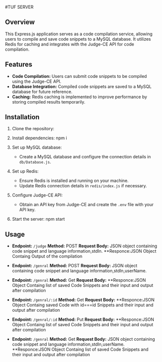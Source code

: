 #TUF SERVER

## Overview

This Express.js application serves as a code compilation service, allowing users to compile and save code snippets to a MySQL database. It utilizes Redis for caching and integrates with the Judge-CE API for code compilation.

## Features

- **Code Compilation:** Users can submit code snippets to be compiled using the Judge-CE API.
- **Database Integration:** Compiled code snippets are saved to a MySQL database for future reference.
- **Caching:** Redis caching is implemented to improve performance by storing compiled results temporarily.


## Installation

1. Clone the repository:


2. Install dependencies:
npm i


3. Set up MySQL database:
   - Create a MySQL database and configure the connection details in `db/Database.js`.

4. Set up Redis:
   - Ensure Redis is installed and running on your machine.
   - Update Redis connection details in `redis/index.js` if necessary.

5. Configure Judge-CE API:
   - Obtain an API key from Judge-CE and create the `.env` file with your API key.

6. Start the server:
npm start



## Usage

- **Endpoint:** `/judge`
 **Method:** POST
 **Request Body:** JSON object containing code snippet and language information,stdIn.
 **Responce:JSON Object Containg Output of the compilation

-  **Endpoint:** `/genral`
 **Method:** POST
 **Request Body:** JSON object containing code snippet and language information,stdIn,userName.



- **Endpoint:** `/genral`
 **Method:** Get
 **Request Body:**
  **Responce:JSON Object Containg list of saved Code Snippets and their input and output after compilation

- **Endpoint:** `/genral/:id`
 **Method:** Get
 **Request Body:**
 **Responce:JSON Object Containg saved Code with id===id Snippets and their input and output after compilation



- **Endpoint:** `/genral/:id`
 **Method:** Put
 **Request Body:**
  **Responce:JSON Object Containg list of saved Code Snippets and their input and output after compilation


- **Endpoint:** `/genral`
 **Method:** Get
 **Request Body:** JSON object containing code snippet and language information,stdIn,userName.
  **Responce:JSON Object Containg list of saved Code Snippets and their input and output after compilation



